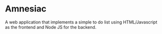# Amnesiac
A web application that implements a simple to do list using HTML/Javascript as the frontend and Node JS for the backend.
